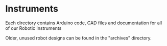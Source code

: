 Instruments
===========

Each directory contains Arduino code, CAD files and documentation for all of our Robotic Instruments

Older, unused robot designs can be found in the "archives" directory.
